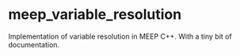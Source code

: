 # meep_variable_resolution
Implementation of variable resolution in MEEP C++. With a tiny bit of documentation.
